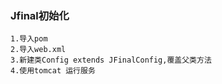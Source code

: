 ### Jfinal初始化

```
1.导入pom
2.导入web.xml
3.新建类Config extends JFinalConfig,覆盖父类方法
4.使用tomcat 运行服务
```

